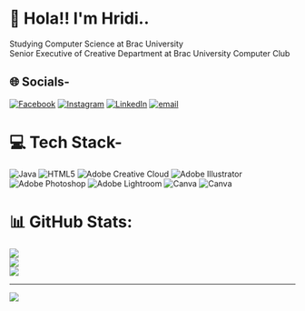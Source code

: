 # 💫 Hola!! I'm Hridi.. 
Studying Computer Science at Brac University<br>Senior Executive of Creative Department at Brac University Computer Club 


## 🌐 Socials-
[![Facebook](https://img.shields.io/badge/Facebook-%231877F2.svg?logo=Facebook&logoColor=white)](https://facebook.com/rifatasnia.hridi) [![Instagram](https://img.shields.io/badge/Instagram-%23E4405F.svg?logo=Instagram&logoColor=white)](https://instagram.com/_hridzz_10) [![LinkedIn](https://img.shields.io/badge/LinkedIn-%230077B5.svg?logo=linkedin&logoColor=white)](https://linkedin.com/in/rifa-tasnia-hridi-500437181) [![email](https://img.shields.io/badge/Email-D14836?logo=gmail&logoColor=white)](mailto:rifatasniah@gmail.com) 

# 💻 Tech Stack-
![Java](https://img.shields.io/badge/java-%23ED8B00.svg?style=for-the-badge&logo=openjdk&logoColor=white) ![HTML5](https://img.shields.io/badge/html5-%23E34F26.svg?style=for-the-badge&logo=html5&logoColor=white) ![Adobe Creative Cloud](https://img.shields.io/badge/Adobe%20Creative%20Cloud-DA1F26.svg?style=for-the-badge&logo=Adobe%20Creative%20Cloud&logoColor=white) ![Adobe Illustrator](https://img.shields.io/badge/adobe%20illustrator-%23FF9A00.svg?style=for-the-badge&logo=adobe%20illustrator&logoColor=white) ![Adobe Photoshop](https://img.shields.io/badge/adobe%20photoshop-%2331A8FF.svg?style=for-the-badge&logo=adobe%20photoshop&logoColor=white) ![Adobe Lightroom](https://img.shields.io/badge/Adobe%20Lightroom-31A8FF.svg?style=for-the-badge&logo=Adobe%20Lightroom&logoColor=white) ![Canva](https://img.shields.io/badge/Canva-%2300C4CC.svg?style=for-the-badge&logo=Canva&logoColor=white) ![Canva](https://img.shields.io/badge/Canva-%2300C4CC.svg?style=for-the-badge&logo=Canva&logoColor=white)
# 📊 GitHub Stats:
![](https://github-readme-stats.vercel.app/api?username=Hridzz10&theme=dark&hide_border=false&include_all_commits=false&count_private=false)<br/>
![](https://github-readme-streak-stats.herokuapp.com/?user=Hridzz10&theme=dark&hide_border=false)<br/>
![](https://github-readme-stats.vercel.app/api/top-langs/?username=Hridzz10&theme=dark&hide_border=false&include_all_commits=false&count_private=false&layout=compact)

---
[![](https://visitcount.itsvg.in/api?id=Hridzz10&icon=0&color=0)](https://visitcount.itsvg.in)

<!-- Proudly created with GPRM ( https://gprm.itsvg.in ) -->
